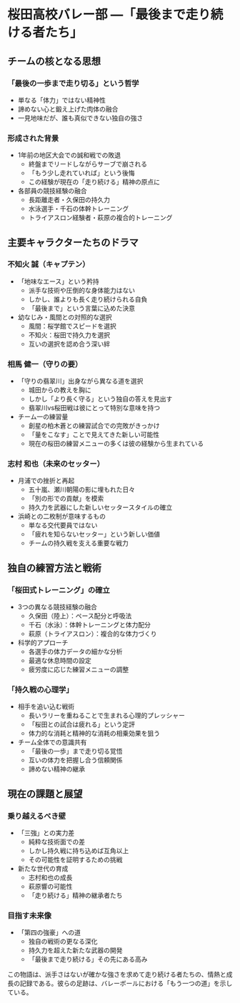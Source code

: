# 桜田高校バレー部 —「最後まで走り続ける者たち」

## チームの核となる思想

### 「最後の一歩まで走り切る」という哲学
- 単なる「体力」ではない精神性
- 諦めない心と鍛え上げた肉体の融合
- 一見地味だが、誰も真似できない独自の強さ

### 形成された背景
- 1年前の地区大会での誠和戦での敗退
  * 終盤までリードしながらサーブで崩される
  * 「もう少し走れていれば」という後悔
  * この経験が現在の「走り続ける」精神の原点に
- 各部員の競技経験の融合
  * 長距離走者・久保田の持久力
  * 水泳選手・千石の体幹トレーニング
  * トライアスロン経験者・萩原の複合的トレーニング

## 主要キャラクターたちのドラマ

### 不知火 誠（キャプテン）
- 「地味なエース」という矜持
  * 派手な技術や圧倒的な身体能力はない
  * しかし、誰よりも長く走り続けられる自負
  * 「最後まで」という言葉に込めた決意
- 幼なじみ・風間との対照的な選択
  * 風間：桜学館でスピードを選択
  * 不知火：桜田で持久力を選択
  * 互いの選択を認め合う深い絆

### 相馬 健一（守りの要）
- 「守りの翡翠川」出身ながら異なる道を選択
  * 城田からの教えを胸に
  * しかし「より長く守る」という独自の答えを見出す
  * 翡翠川vs桜田戦は彼にとって特別な意味を持つ
- チーム一の練習量
  * 創星の柏木蒼との練習試合での完敗がきっかけ
  * 「量をこなす」ことで見えてきた新しい可能性
  * 現在の桜田の練習メニューの多くは彼の経験から生まれている

### 志村 和也（未来のセッター）
- 月浦での挫折と再起
  * 五十嵐、瀬川朝陽の影に埋もれた日々
  * 「別の形での貢献」を模索
  * 持久力を武器にした新しいセッタースタイルの確立
- 浜崎との二枚制が意味するもの
  * 単なる交代要員ではない
  * 「疲れを知らないセッター」という新しい価値
  * チームの持久戦を支える重要な戦力

## 独自の練習方法と戦術

### 「桜田式トレーニング」の確立
- 3つの異なる競技経験の融合
  * 久保田（陸上）：ペース配分と呼吸法
  * 千石（水泳）：体幹トレーニングと体力配分
  * 萩原（トライアスロン）：複合的な体力づくり
- 科学的アプローチ
  * 各選手の体力データの細かな分析
  * 最適な休息時間の設定
  * 疲労度に応じた練習メニューの調整

### 「持久戦の心理学」
- 相手を追い込む戦術
  * 長いラリーを重ねることで生まれる心理的プレッシャー
  * 「桜田との試合は疲れる」という定評
  * 体力的な消耗と精神的な消耗の相乗効果を狙う
- チーム全体での意識共有
  * 「最後の一歩」まで走り切る覚悟
  * 互いの体力を把握し合う信頼関係
  * 諦めない精神の継承

## 現在の課題と展望

### 乗り越えるべき壁
- 「三強」との実力差
  * 純粋な技術面での差
  * しかし持久戦に持ち込めば互角以上
  * その可能性を証明するための挑戦
- 新たな世代の育成
  * 志村和也の成長
  * 萩原響の可能性
  * 「走り続ける」精神の継承者たち

### 目指す未来像
- 「第四の強豪」への道
  * 独自の戦術の更なる深化
  * 持久力を超えた新たな武器の開発
  * 「最後まで走り続ける」その先にある高み

この物語は、派手さはないが確かな強さを求めて走り続ける者たちの、情熱と成長の記録である。彼らの足跡は、バレーボールにおける「もう一つの道」を示している。
